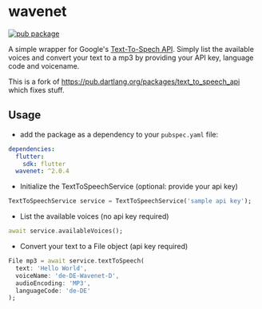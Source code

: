 # wavenet

[![pub package](https://img.shields.io/pub/v/wavenet.svg)](https://pub.dartlang.org/packages/wavenet)

A simple wrapper for Google's
[Text-To-Spech API](https://cloud.google.com/text-to-speech). Simply list the
available voices and convert your text to a mp3 by providing your API key,
language code and voicename.

This is a fork of https://pub.dartlang.org/packages/text_to_speech_api which
fixes stuff.

## Usage

- add the package as a dependency to your `pubspec.yaml` file:

```yaml
dependencies:
  flutter:
    sdk: flutter
  wavenet: ^2.0.4
```

- Initialize the TextToSpeechService (optional: provide your api key)

```dart
TextToSpeechService service = TextToSpeechService('sample api key');
```

- List the available voices (no api key required)

```dart
await service.availableVoices();
```

- Convert your text to a File object (api key required)

```dart
File mp3 = await service.textToSpeech(
  text: 'Hello World',
  voiceName: 'de-DE-Wavenet-D',
  audioEncoding: 'MP3',
  languageCode: 'de-DE'
);
```
